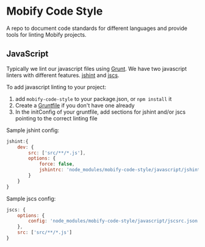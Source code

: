 # Mobify Code Style

A repo to document code standards for different languages and provide tools for linting Mobify projects.

## JavaScript

Typically we lint our javascript files using [Grunt](http://gruntjs.com/). We have two javascript linters with different features. [jshint](https://github.com/gruntjs/grunt-contrib-jshint) and [jscs](https://github.com/gustavohenke/grunt-jscs-checker).

To add javascript linting to your project:
1. add `mobify-code-style` to your package.json, or `npm install` it
2. Create a [Gruntfile](http://gruntjs.com/sample-gruntfile) if you don't have one already
3. In the initConfig of your gruntfile, add sections for jshint and/or jscs pointing to the correct linting file

Sample jshint config:

```javascript
jshint:{
    dev: {
        src: ['src/**/*.js'],
        options: {
            force: false,
            jshintrc: 'node_modules/mobify-code-style/javascript/jshint.js'
        }
    }
}
```

Sample jscs config:

```javascript
jscs: {
    options: {
        config: 'node_modules/mobify-code-style/javascript/jscsrc.json'
    },
    src: ['src/**/*.js']
}
```
